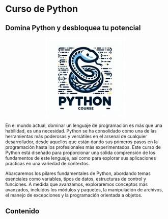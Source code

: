 # Curso de Python
## Domina Python y desbloquea tu potencial
<p align="center">
    <img src="0_Cuadernos/recursos/imagenes/portada.jpg" style="width: 250px" />
</p>

En el mundo actual, dominar un lenguaje de programación es más que una habilidad, es una necesidad. Python se ha consolidado como una de las herramientas más poderosas y versátiles en el arsenal de cualquier desarrollador, desde aquellos que están dando sus primeros pasos en la programación hasta los profesionales más experimentados. Este curso de Python está diseñado para proporcionar una sólida comprensión de los fundamentos de este lenguaje, así como para explorar sus aplicaciones prácticas en una variedad de contextos.

Abarcaremos los pilares fundamentales de Python, abordando temas esenciales como variables, tipos de datos, estructuras de control y funciones. A medida que avanzamos, exploraremos conceptos más avanzados, incluidos los módulos y paquetes, la manipulación de archivos, el manejo de excepciones y la programación orientada a objetos.

## Contenido


